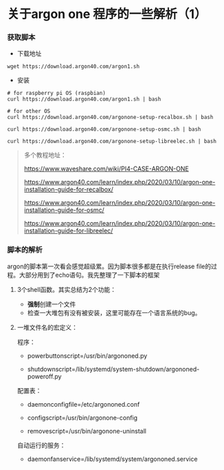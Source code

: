 # 关于argon one 程序的一些解析（1）



### 获取脚本

* 下载地址

```
wget https://download.argon40.com/argon1.sh

```

* 安装

```
# for raspberry pi OS (raspbian)
curl https://download.argon40.com/argon1.sh | bash 

# for other OS
curl https://download.argon40.com/argonone-setup-recalbox.sh | bash

curl https://download.argon40.com/argonone-setup-osmc.sh | bash

curl https://download.argon40.com/argonone-setup-libreelec.sh | bash
```

> 多个教程地址：
>
>  https://www.waveshare.com/wiki/PI4-CASE-ARGON-ONE 
>
>  https://www.argon40.com/learn/index.php/2020/03/10/argon-one-installation-guide-for-recalbox/ 
>
>  https://www.argon40.com/learn/index.php/2020/03/10/argon-one-installation-guide-for-osmc/ 
>
>  https://www.argon40.com/learn/index.php/2020/03/10/argon-one-installation-guide-for-libreelec/ 



### 脚本的解析

argon的脚本第一次看会感觉超级累。因为脚本很多都是在执行release file的过程。大部分用到了echo语句。我先整理了一下脚本的框架

1. 3个shell函数。其实总结为2个功能：
   * **强制**创建一个文件
   * 检查一大堆包有没有被安装，这里可能存在一个语言系统的bug。
   
2. 一堆文件名的宏定义：

   程序：

   * powerbuttonscript=/usr/bin/argononed.py

   * shutdownscript=/lib/systemd/system-shutdown/argononed-poweroff.py

   配置表：

   * daemonconfigfile=/etc/argononed.conf

   * configscript=/usr/bin/argonone-config

   * removescript=/usr/bin/argonone-uninstall

   自动运行的服务：

   * daemonfanservice=/lib/systemd/system/argononed.service



